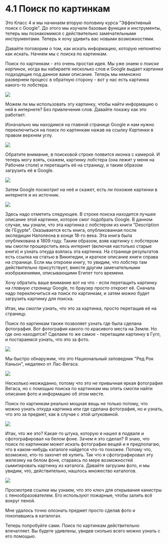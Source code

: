 # 4.1 Поиск по картинкам

Это Класс 4 и мы начинаем вторую половину курса "Эффективный поиск с Google". До этого мы изучали базовые функции и инструменты, теперь мы познакомимся с действительно замечательными инструментами. Теперь я хочу удивить вас новыми возможностями.

Давайте поговорим о том, как искать информацию, которую непонятно как искать. Начнем мы с поиска по картинкам.

Поиск по картинкам - это очень простая идея. Мы уже знаем о *поиске картинок*, когда вы набираете несколько слов и Google выдает картинки подходящие под данное вами описание. Теперь мы немножно развернем процесс в обратную сторону - вот у нас есть картинка какого-то лобстера.

![](../images/4_1_001_lobster.png)

Можем ли мы использовать эту картинку, чтобы найти информацию о ней в интернете? Без привлечения слов. Давайте покажу как это работает.

Изначально мы находимся на главной странице Google и нам нужно переключиться на поиск по картинкам нажав на ссылку *Картинки* в правом верхнем углу.

![](../images/4_1_002_images_link.png)

Обратите внимание, в поисковой строке появится иконка с камерой. И теперь могу взять, скажем, картинку лобстера (она лежит у меня на Рабочем столе) и перетащить её на страницу, и таким образом загрузить её в Google.

![](../images/4_1_003_lobster_drag.png)

Затем Google посмотрит на неё и скажет, есть ли похожие картинки в интернете и их источник.

![](../images/4_1_004_lobster_result.png)

Здесь надо отметить следующее. В строке поиска находится лучшее описание этой картинки, которое смог подобрать Google. В данном случае, мы узнали, что эта картинка с лобстером из книги "Description de l'Egypte". Оказывается есть книга, опубликованная после экспедиции Наполеона в конце 18-го века. Эта книга была опубликована в 1809 году. Таким образом, взяв картинку с лобстером мы смогли прошерстить весь интернет (включая настолько старые книги) и узнать откуда взялась эта картинка. На странице результатов есть ссылка на статью в Википедии, и краткое описание книги справа на странице. Если мы откроем книгу, то увидим, что лобстер там действительно присутствует, вместе другим замечательными изображениями, описывающими Египет того времени.

Хочу обратить ваше внимание вот на что - если перетащить картинку на *главную страницу* Google, то браузер просто откроет её. Сначала надо переключиться на поиск по картинкам, и затем можно будет загрузить картинку для поиска.

Итак, мы смогли узнать, что это за картинка, просто перетащив её на страницу.

Поиск по картинкам также позволяет узнать где была сделана фотография. Вот фотография какого-то красивого места на Земле. Но где оно находится? Сделаем то же самое - перетащим картинку в Гугл, и постараемся узнать, что это за фото.

![](../images/4_1_005_red_rock.png)

Мы быстро обнаружим, что это Национальный заповедник "Ред Рок Каньон", недалеко от Лас-Вегаса.

![](../images/4_1_006_red_rock_result.png)

Несколько неожиданно, потому что это не привычная яркая фотография Вегаса, но с помощью поиска по картинкам мы опять смогли найти описание фото и информацию об этом месте.

Поиск по картинкам реально мощная вещь не только потому, что можно узнать откуда картинка или где сделана фотография, но и узнать, что это за предмет, как в случае с этой штуковиной.

![](../images/4_1_007_wrench.png)

Итак, что же это? Какая-то штука, которую я нашел в подвале и сфотографировал на белом фоне. Зачем я это сделал? Я знаю, что поиск по картинкам может искать фотографии вещей и я предполагаю, что в каком-нибудь каталоге найдется что-то похожее. Потому что, возможно, кто-то захочет её купить. Так что я сфотографировал эту железяку на белом фоне, стараясь по мере возможностей сымитировать картинку из каталога.
Давайте загрузим фото, и мы увидим, что, действительно, нашлось множество каталогов.

![](../images/4_1_008_wrench_result.png)

Просмотрев ссылки мы узнаем, что это ключ для открывания канистры с пенообразователем. Его используют пожарные, чтобы залить всё вокруг пеной.

Мне удалось точно опознать предмет просто сделав фото и покопавшись в каталогах.

Теперь попробуйте сами. Поиск по картинкам действительно впечатляет. Вы будете удивлены, увидев сколько всего можно узнать с его помощью.
